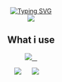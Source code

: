 
<div align="center">
  <a href="https://git.io/typing-svg"><img src="https://readme-typing-svg.herokuapp.com?font=Fira+Code&weight=500&size=21&pause=1000&center=true&vCenter=true&width=435&lines=Fandy+Fernanda+Yapari;Informatics+Engineering" alt="Typing SVG" /></a>
</div> 
<div align="center">
  <img src="https://media0.giphy.com/media/v1.Y2lkPTc5MGI3NjExdDNoa3cwd3I0cGpxdWxka2d6ZmE4bDJmYnhmZ3Q2Z2kwdDU4MTMxbiZlcD12MV9pbnRlcm5hbF9naWZfYnlfaWQmY3Q9Zw/zgduo4kWRRDVK/giphy.gif">
</div>

<h2 align="center"> What i use </h2>
  <p align="center">
  <a href="https://skillicons.dev">
    <img src="https://skillicons.dev/icons?i=git,github,vscode,cpp,py,arduino,octave,html,css,js,php,laravel" />
  </a>
</p>

<div align="center" >
<a href="https://www.linkedin.com/in/fandy-yapari-181186356/" style="color: white; margin-right: 20px;"aria-label="LinkedIn">
<img src="https://img.shields.io/badge/LinkedIn-0077B5?style=for-the-badge&logo=linkedin&logoColor=white">
</a>
<a href="" style="color: white; margin-right: 20px;" aria-label="Twitter">
<img src="https://img.shields.io/badge/Instagram-E4405F?style=for-the-badge&logo=instagram&logoColor=white">
</a>
</div>
